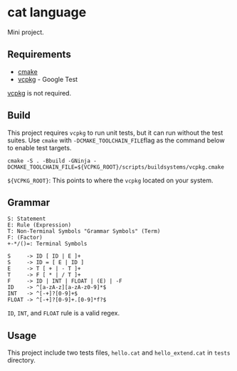 # cat language

Mini project.

## Requirements

  - [cmake](https://cmake.org)
  - [vcpkg](http://vcpkg.io) - Google Test

[vcpkg](http://vcpkg.io) is not required.

## Build

This project requires `vcpkg` to run unit tests, but it can run without the test suites. Use `cmake` with
`-DCMAKE_TOOLCHAIN_FILE`flag as the command below to enable test targets.

```
cmake -S . -Bbuild -GNinja -DCMAKE_TOOLCHAIN_FILE=${VCPKG_ROOT}/scripts/buildsystems/vcpkg.cmake
```

`${VCPKG_ROOT}`: This points to where the `vcpkg` located on your system.

## Grammar

```
S: Statement
E: Rule (Expression)
T: Non-Terminal Symbols "Grammar Symbols" (Term)
F: (Factor)
+-*/()=: Terminal Symbols
```

```
S     -> ID [ ID | E ]+
S     -> ID = [ E | ID ]
E     -> T [ + | - T ]+
T     -> F [ * | / T ]+
F     -> ID | INT | FLOAT | (E) | -F
ID    -> ^[a-zA-z][a-zA-z0-9]*$
INT   -> ^[-+]?[0-9]+$
FLOAT -> ^[-+]?[0-9]+.[0-9]*f?$
```

`ID`, `INT`, and `FLOAT` rule is a valid regex.

## Usage

This project include two tests files, `hello.cat` and `hello_extend.cat` in `tests` directory.

